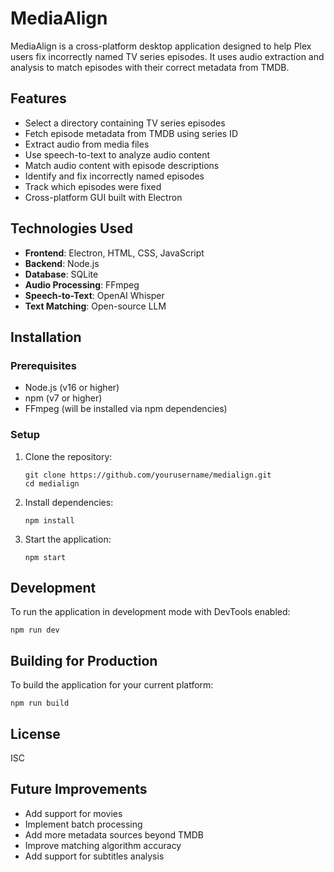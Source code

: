 # MediaAlign

MediaAlign is a cross-platform desktop application designed to help Plex users fix incorrectly named TV series episodes. It uses audio extraction and analysis to match episodes with their correct metadata from TMDB.

## Features

- Select a directory containing TV series episodes
- Fetch episode metadata from TMDB using series ID
- Extract audio from media files
- Use speech-to-text to analyze audio content
- Match audio content with episode descriptions
- Identify and fix incorrectly named episodes
- Track which episodes were fixed
- Cross-platform GUI built with Electron

## Technologies Used

- **Frontend**: Electron, HTML, CSS, JavaScript
- **Backend**: Node.js
- **Database**: SQLite
- **Audio Processing**: FFmpeg
- **Speech-to-Text**: OpenAI Whisper
- **Text Matching**: Open-source LLM

## Installation

### Prerequisites

- Node.js (v16 or higher)
- npm (v7 or higher)
- FFmpeg (will be installed via npm dependencies)

### Setup

1. Clone the repository:
   ```
   git clone https://github.com/yourusername/medialign.git
   cd medialign
   ```

2. Install dependencies:
   ```
   npm install
   ```

3. Start the application:
   ```
   npm start
   ```

## Development

To run the application in development mode with DevTools enabled:

```
npm run dev
```

## Building for Production

To build the application for your current platform:

```
npm run build
```

## License

ISC

## Future Improvements

- Add support for movies
- Implement batch processing
- Add more metadata sources beyond TMDB
- Improve matching algorithm accuracy
- Add support for subtitles analysis 